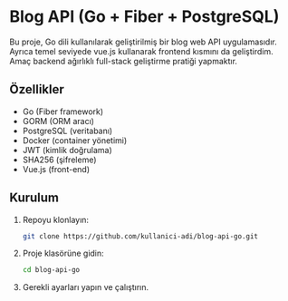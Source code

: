 # Blog API (Go + Fiber + PostgreSQL)

Bu proje, Go dili kullanılarak geliştirilmiş bir blog web API uygulamasıdır.
Ayrıca temel seviyede vue.js kullanarak frontend kısmını da geliştirdim.
Amaç backend ağırlıklı full-stack geliştirme pratiği yapmaktır.  

## Özellikler
- Go (Fiber framework)
- GORM (ORM aracı)
- PostgreSQL (veritabanı)
- Docker (container yönetimi)
- JWT (kimlik doğrulama)
- SHA256 (şifreleme)
- Vue.js (front-end)


## Kurulum
1. Repoyu klonlayın:
   ```bash
   git clone https://github.com/kullanici-adi/blog-api-go.git


2. Proje klasörüne gidin:
   ```bash
   cd blog-api-go
   
3. Gerekli ayarları yapın ve çalıştırın.
